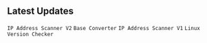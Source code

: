 
<html prefix="og: https://ogp.me/ns#">

<body>
<center><div id="CounterVisitor"></div></center>

<h2>Latest Updates</h2>
<code>IP Address Scanner V2</code>
<code>Base Converter</code>
<code>IP Address Scanner V1</code>
<code>Linux Version Checker</code>



<script>


   var n = localStorage.getItem('on_load_counter');

    if (n === null) {
        n = 0;
    }

    n++;

    localStorage.setItem("on_load_counter", n);

    document.getElementById('CounterVisitor').innerHTML = 'You have visited this page '+ n + ' times';

                     
</script>

</body>
</html>
